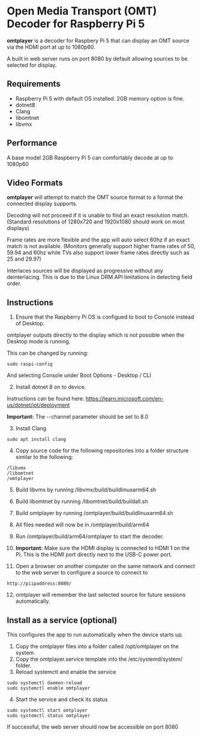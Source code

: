 ﻿# Open Media Transport (OMT) Decoder for Raspberry Pi 5

**omtplayer** is a decoder for Raspbery Pi 5 that can display an OMT source via the HDMI port at up to 1080p60.

A built in web server runs on port 8080 by default allowing sources to be selected for display.

## Requirements

* Raspberry Pi 5 with default OS installed. 2GB memory option is fine.
* dotnet8
* Clang
* libomtnet
* libvmx

## Performance

A base model 2GB Raspberry Pi 5 can comfortably decode at up to 1080p60

## Video Formats

**omtplayer** will attempt to match the OMT source format to a format the connected display supports. 

Decoding will not proceed if it is unable to find an exact resolution match. (Standard resolutions of 1280x720 and 1920x1080 should work on most displays)

Frame rates are more flexible and the app will auto select 60hz if an exact match is not available. (Monitors generally support higher frame rates of 50, 59.94 and 60hz while TVs also support lower frame rates directly such as 25 and 29.97)

Interlaces sources will be displayed as progressive without any deinterlacing. This is due to the Linux DRM API limitations in detecting field order.

## Instructions

1. Ensure that the Raspberry Pi OS is configued to boot to Console instead of Desktop.

omtplayer outputs directly to the display which is not possible when the Desktop mode is running.

This can be changed by running:

```
sudo raspi-config
```

And selecting Console under Boot Options - Desktop / CLI

2. Install dotnet 8 on to device.

Instructions can be found here:
https://learn.microsoft.com/en-us/dotnet/iot/deployment

**Important:** The --channel parameter should be set to 8.0

3. Install Clang

```
sudo apt install clang
```

4. Copy source code for the following repositories into a folder structure similar to the following:

```
/libvmx
/libomtnet
/omtplayer
```

5. Build libvmx by running /libvmx/build/buildlinuxarm64.sh

6. Build libomtnet by running /libomtnet/build/buildall.sh

7. Build omtplayer by running /omtplayer/build/buildlinuxarm64.sh

8. All files needed will now be in /omtplayer/build/arm64

9. Run /omtplayer/build/arm64/omtplayer to start the decoder.

10. **Important:** Make sure the HDMI display is connected to HDMI 1 on the Pi. This is the HDMI port directly next to the USB-C power port.

11. Open a browser on another computer on the same network and connect to the web server to configure a source to connect to

```
http://piipaddress:8080/
```

12. omtplayer will remember the last selected source for future sessions automatically.

## Install as a service (optional)

This configures the app to run automatically when the device starts up.

1. Copy the omtplayer files into a folder called /opt/omtplayer on the system.
2. Copy the omtplayer.service template into the /etc/systemd/system/ folder.
3. Reload systemctl and enable the service

```
sudo systemctl daemon-reload
sudo systemctl enable omtplayer
```

4. Start the service and check its status

```
sudo systemctl start omtplayer
sudo systemctl status omtplayer
```

If successful, the web server should now be accessible on port 8080